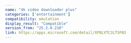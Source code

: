 ```yaml
---
name: "4k video downloader plus"
categories: ['entertainment']
compatibility: emulation
display_result: "Compatible"
version_from: "25.2.0.210"
link: https://apps.microsoft.com/detail/XP8LVTC3LTSFN3
---
```

